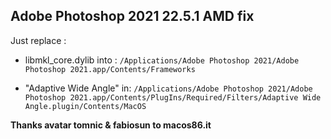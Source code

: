 ## Adobe Photoshop 2021 22.5.1 AMD fix

Just replace :

- libmkl_core.dylib into :
`/Applications/Adobe Photoshop 2021/Adobe Photoshop 2021.app/Contents/Frameworks`

- "Adaptive Wide Angle" in:
`/Applications/Adobe Photoshop 2021/Adobe Photoshop 2021.app/Contents/PlugIns/Required/Filters/Adaptive Wide Angle.plugin/Contents/MacOS`

**Thanks avatar tomnic & fabiosun to macos86.it**


 
